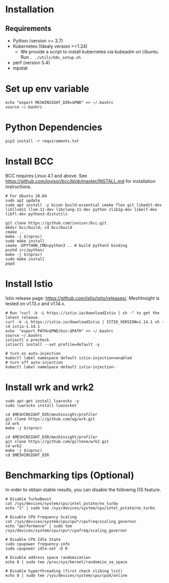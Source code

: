 # Installation

## Requirements
- Python (version >= 3.7)
- Kubernetes (Idealy version >=1.24)
    - We provide a script to install kubernetes via kubeadm on Ubuntu. Run `. ./utils/k8s_setup.sh`
- perf (version 5.4)
- mpstat

# Set up env variable
```
echo "export MESHINSIGHT_DIR=$PWD" >> ~/.bashrc
source ~/.bashrc
```

# Python Dependencies
```
pip3 install -r requirements.txt
```

# Install BCC

BCC requires Linux 4.1 and above. See https://github.com/iovisor/bcc/blob/master/INSTALL.md for installation instructions.
```
# For Ubuntu 20.04
sudo apt update
sudo apt install -y bison build-essential cmake flex git libedit-dev   libllvm11 llvm-11-dev libclang-11-dev python zlib1g-dev libelf-dev libfl-dev python3-distutils

git clone https://github.com/iovisor/bcc.git
mkdir bcc/build; cd bcc/build
cmake ..
make -j $(nproc)
sudo make install
cmake -DPYTHON_CMD=python3 .. # build python3 binding
pushd src/python/
make -j $(nproc)
sudo make install
popd
```

# Install Istio
Istio release page: https://github.com/istio/istio/releases/. MeshInsight is tested on v1.13.x and v1.14.x.
```
# Run "curl -k -L https://istio.io/downloadIstio | sh -" to get the latest release.
curl -k -L https://istio.io/downloadIstio | ISTIO_VERSION=1.14.1 sh -
cd istio-1.14.1
echo  "export PATH=$PWD/bin:$PATH" >> ~/.bashrc
source ~/.bashrc
istioctl x precheck
istioctl install --set profile=default -y

# turn on auto-injection
kubectl label namespace default istio-injection=enabled
# turn off auto-injection
kubectl label namespace default istio-injection-
```

# Install wrk and wrk2
```
sudo apt-get install luarocks -y
sudo luarocks install luasocket

cd $MESHINSIGHT_DIR/meshinsight/profiler
git clone https://github.com/wg/wrk.git
cd wrk
make -j $(nproc)

cd $MESHINSIGHT_DIR/meshinsight/profiler
git clone https://github.com/giltene/wrk2.git
cd wrk2
make -j $(nproc)
cd $MESHINSIGHT_DIR
```

# Benchmarking tips (Optional)
In order to obtain stable results, you can disable the following OS feature.
```
# Disable TurboBoost
cat /sys/devices/system/cpu/intel_pstate/no_turbo
echo "1" | sudo tee /sys/devices/system/cpu/intel_pstate/no_turbo

# Disable CPU Frequency Scaling 
cat /sys/devices/system/cpu/cpu*/cpufreq/scaling_governor
echo "performance" | sudo tee /sys/devices/system/cpu/cpu*/cpufreq/scaling_governor

# Disable CPU Idle State
sudo cpupower frequency-info
sudo cpupower idle-set -D 0

# Disable address space randomization 
echo 0 | sudo tee /proc/sys/kernel/randomize_va_space

# Disable hyperthreading (first check slibing list)
echo 0 | sudo tee /sys/devices/system/cpu/cpuX/online
```